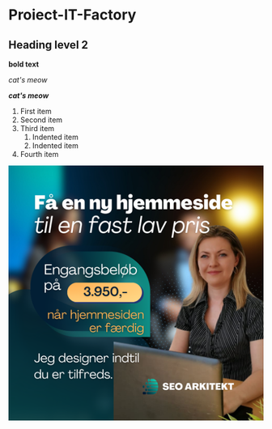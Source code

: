 # Proiect-IT-Factory


## Heading level 2


**bold text**


*cat's meow*


***cat's meow***


<ol>
  <li>First item</li>
  <li>Second item</li>
  <li>Third item
    <ol>
      <li>Indented item</li>
      <li>Indented item</li>
    </ol>
  </li>
  <li>Fourth item</li>
</ol>


![My Image](1.png)
